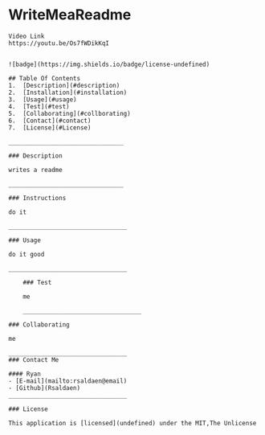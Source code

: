 # WriteMeaReadme
    Video Link
    https://youtu.be/Os7fWDikKqI
    
    
    ![badge](https://img.shields.io/badge/license-undefined)
    
    ## Table Of Contents
    1.  [Description](#description)
    2.  [Installation](#installation)
    3.  [Usage](#usage)
    4.  [Test](#test)
    5.  [Collaborating](#collborating)
    6.  [Contact](#contact)
    7.  [License](#License)

    ________________________________

    ### Description

    writes a readme

    ________________________________

    ### Instructions

    do it

    _________________________________

    ### Usage

    do it good

    _________________________________
    
        ### Test
    
        me
    
        _________________________________

    ### Collaborating

    me

    _________________________________
    ### Contact Me

    #### Ryan
    - [E-mail](mailto:rsaldaen@email)
    - [Github](Rsaldaen)
    _________________________________

    ### License

    This application is [licensed](undefined) under the MIT,The Unlicense
    
